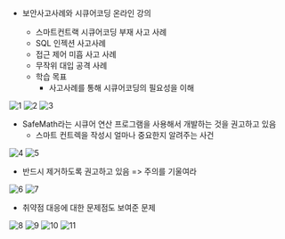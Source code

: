 - 보안사고사례와 시큐어코딩 온라인 강의

  - 스마트컨트랙 시큐어코딩 부재 사고 사례
  - SQL 인젝션 사고사례
  - 접근 제어 미흡 사고 사례
  - 무작위 대입 공격 사례
  - 학습 목표
    - 사고사례를 통해 시큐어코딩의 필요성을 이해
    
![1](https://user-images.githubusercontent.com/11308147/69629920-e2395f80-108f-11ea-8b42-533d6aecf5de.PNG)
![2](https://user-images.githubusercontent.com/11308147/69629922-e2d1f600-108f-11ea-8efe-67d963117206.png)
![3](https://user-images.githubusercontent.com/11308147/69629923-e2d1f600-108f-11ea-961e-00e3256a8e8c.PNG)

- SafeMath라는 시큐어 연산 프로그램을 사용해서 개발하는 것을 권고하고 있음 
  - 스마트 컨트렉을 작성시 얼마나 중요한지 알려주는 사건 
  
![4](https://user-images.githubusercontent.com/11308147/69629925-e2d1f600-108f-11ea-8667-18f3edbffa2f.PNG)
![5](https://user-images.githubusercontent.com/11308147/69629926-e2d1f600-108f-11ea-9599-123a29d4ad70.PNG)

- 반드시 제거하도록 권고하고 있음 => 주의를 기울여라

![6](https://user-images.githubusercontent.com/11308147/69629911-e1a0c900-108f-11ea-8d58-6a4c3b6722b7.PNG)
![7](https://user-images.githubusercontent.com/11308147/69629912-e1a0c900-108f-11ea-998c-13cc992caf3f.PNG)

- 취약점 대응에 대한 문제점도 보여준 문제 

![8](https://user-images.githubusercontent.com/11308147/69629914-e1a0c900-108f-11ea-88b8-b6157457b88e.PNG)
![9](https://user-images.githubusercontent.com/11308147/69629916-e1a0c900-108f-11ea-8c80-2ec4d2513313.PNG)
![10](https://user-images.githubusercontent.com/11308147/69629917-e2395f80-108f-11ea-9b87-e2881f86cb94.PNG)
![11](https://user-images.githubusercontent.com/11308147/69629919-e2395f80-108f-11ea-9ed8-118fab24a5ba.PNG)



